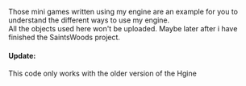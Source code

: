 Those mini games written using my engine are an example for you to understand the different ways to use my engine.  
All the objects used here won't be uploaded. Maybe later after i have finished the SaintsWoods project. 

#### Update: 
This code only works with the older version of the Hgine
